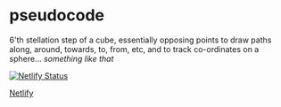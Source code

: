 # pseudocode
6'th stellation step of a cube, essentially opposing points to draw paths along, around, towards, to, from, etc, and to track co-ordinates on a sphere... *something like that*

[![Netlify Status](https://api.netlify.com/api/v1/badges/0071cfde-e1a2-4f6d-a599-17407df9e40e/deploy-status)](https://app.netlify.com/sites/cosmic-neighbor/deploys)

[Netlify](https://api.netlify.com/build_hooks/6664ff1fb7dd97551c16fbeb)
